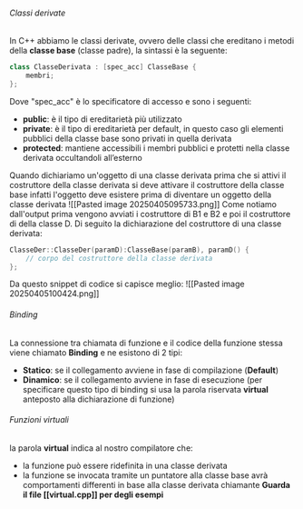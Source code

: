 ###### Classi derivate
In C++ abbiamo le classi derivate, ovvero delle classi che ereditano i metodi della **classe base** (classe padre), la sintassi è la seguente:
```C++
class ClasseDerivata : [spec_acc] ClasseBase {
	membri; 
};
```
Dove "spec_acc" è lo specificatore di accesso e sono i seguenti:
- **public**: è il tipo di ereditarietà più utilizzato
- **private**: è il tipo di ereditarietà per default, in questo caso gli elementi pubblici della classe base sono privati in quella derivata
- **protected**: mantiene accessibili i membri pubblici e protetti nella classe derivata occultandoli all’esterno

Quando dichiariamo un'oggetto di una classe derivata prima che si attivi il costruttore della classe derivata si deve attivare il costruttore della classe base infatti l'oggetto deve esistere prima di diventare un oggetto della classe derivata
![[Pasted image 20250405095733.png]]
Come notiamo dall'output prima vengono avviati i costruttore di B1 e B2 e poi il costruttore di della classe D. Di seguito la dichiarazione del costruttore di una classe derivata:
```C++
ClasseDer::ClasseDer(paramD):ClasseBase(paramB), paramD() { 
	// corpo del costruttore della classe derivata 
};
```
Da questo snippet di codice si capisce meglio:
![[Pasted image 20250405100424.png]]
###### Binding
La connessione tra chiamata di funzione e il codice della funzione stessa viene chiamato **Binding** e ne esistono di 2 tipi:
- **Statico**: se il collegamento avviene in fase di compilazione (**Default**)
- **Dinamico**: se il collegamento avviene in fase di esecuzione (per specificare questo tipo di binding si usa la parola riservata **virtual** anteposto alla dichiarazione di funzione)

###### Funzioni virtuali
la parola **virtual** indica al nostro compilatore che:
- la funzione può essere ridefinita in una classe derivata
- la funzione se invocata tramite un puntatore alla classe base avrà comportamenti differenti in base alla classe derivata chiamante
**Guarda il file [[virtual.cpp]] per degli esempi** 